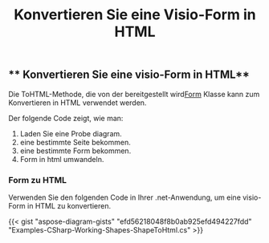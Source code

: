 ﻿---
title: Konvertieren Sie eine Visio-Form in HTML
type: docs
weight: 10
url: /de/net/convert-a-visio-shape-to-html/
description: In diesem Abschnitt wird erläutert, wie Sie eine visio-Form mit Aspose.Diagram in HTML konvertieren.
---
## ** Konvertieren Sie eine visio-Form in HTML**
 Die ToHTML-Methode, die von der bereitgestellt wird[Form](http://www.aspose.com/api/net/diagram/aspose.diagram/shape) Klasse kann zum Konvertieren in HTML verwendet werden.

Der folgende Code zeigt, wie man:

1. Laden Sie eine Probe diagram.
1. eine bestimmte Seite bekommen.
1. eine bestimmte Form bekommen.
1. Form in html umwandeln.
### **Form zu HTML**
Verwenden Sie den folgenden Code in Ihrer .net-Anwendung, um eine visio-Form in HTML zu konvertieren.

{{< gist "aspose-diagram-gists" "efd56218048f8b0ab925efd494227fdd" "Examples-CSharp-Working-Shapes-ShapeToHtml.cs" >}}

